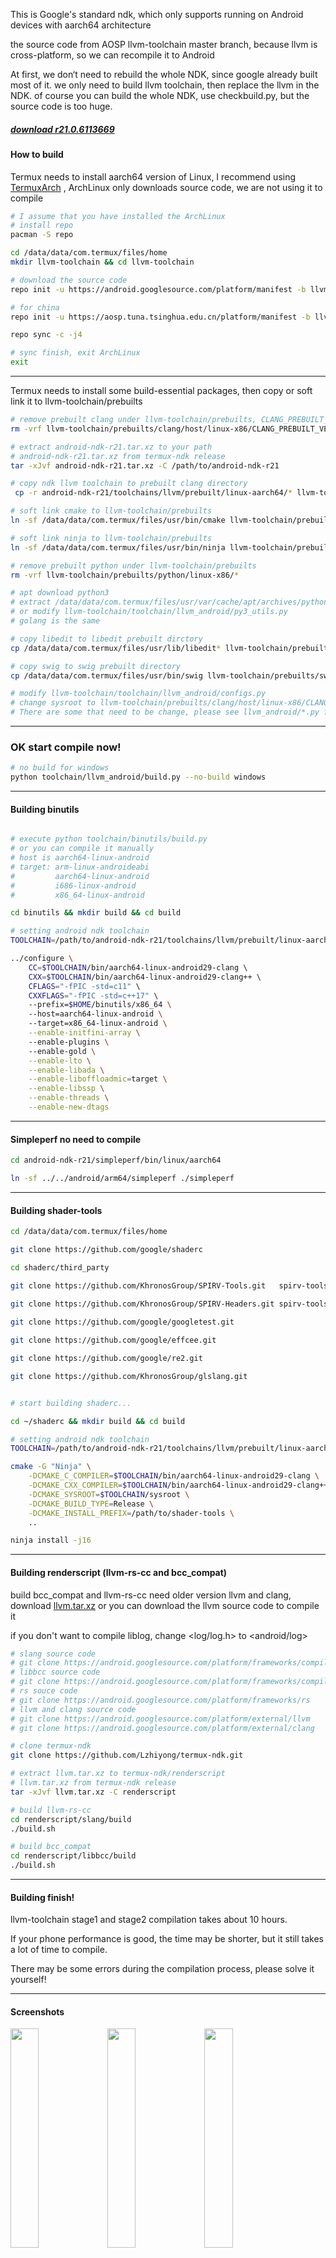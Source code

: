 This is Google's standard ndk, which only supports running on Android devices with aarch64 architecture

the source code from AOSP llvm-toolchain master branch, because llvm is cross-platform, so we can recompile it to Android

At first, we don‘t need to rebuild the whole NDK, since google already built most of it.
we only need to build llvm toolchain, then replace the llvm in the NDK.
of course you can build the whole NDK, use checkbuild.py, but the source code is too huge.

##### [download r21.0.6113669](https://github.com/Lzhiyong/termux-ndk/releases)

####  How to build

Termux needs to install aarch64 version of Linux,
I recommend using [TermuxArch](https://github.com/SDRausty/TermuxArch)
, ArchLinux only downloads source code, we are not using it to compile

```bash
# I assume that you have installed the ArchLinux
# install repo
pacman -S repo 

cd /data/data/com.termux/files/home 
mkdir llvm-toolchain && cd llvm-toolchain

# download the source code
repo init -u https://android.googlesource.com/platform/manifest -b llvm-toolchain

# for china
repo init -u https://aosp.tuna.tsinghua.edu.cn/platform/manifest -b llvm-toolchain

repo sync -c -j4

# sync finish, exit ArchLinux
exit

```
 ****

Termux needs to install some build-essential packages, then copy or soft link it to llvm-toolchain/prebuilts

```bash
# remove prebuilt clang under llvm-toolchain/prebuilts, CLANG_PREBUILT_VERSION is defined in llvm-toolchain/toolchain/llvm_android/constants.py
rm -vrf llvm-toolchain/prebuilts/clang/host/linux-x86/CLANG_PREBUILT_VERSION/*

# extract android-ndk-r21.tar.xz to your path
# android-ndk-r21.tar.xz from termux-ndk release
tar -xJvf android-ndk-r21.tar.xz -C /path/to/android-ndk-r21

# copy ndk llvm toolchain to prebuilt clang directory 
 cp -r android-ndk-r21/toolchains/llvm/prebuilt/linux-aarch64/* llvm-toolchain/prebuilts/clang/host/linux-x86/CLANG_PREBUILT_VERSION

# soft link cmake to llvm-toolchain/prebuilts
ln -sf /data/data/com.termux/files/usr/bin/cmake llvm-toolchain/prebuilts/cmake/linux-x86/bin/cmake

# soft link ninja to llvm-toolchain/prebuilts
ln -sf /data/data/com.termux/files/usr/bin/ninja llvm-toolchain/prebuilts/ninja/linux-x86/bin/ninja

# remove prebuilt python under llvm-toolchain/prebuilts
rm -vrf llvm-toolchain/prebuilts/python/linux-x86/*

# apt download python3
# extract /data/data/com.termux/files/usr/var/cache/apt/archives/python_3.8.2_aarch64.deb to llvm-toolchain/prebuilts/python/linux-x86
# or modify llvm-toolchain/toolchain/llvm_android/py3_utils.py 
# golang is the same

# copy libedit to libedit prebuilt dirctory
cp /data/data/com.termux/files/usr/lib/libedit* llvm-toolchain/prebuilts/libedit/linux-x86/lib

# copy swig to swig prebuilt directory
cp /data/data/com.termux/files/usr/bin/swig llvm-toolchain/prebuilts/swig/linux-x86/bin

# modify llvm-toolchain/toolchain/llvm_android/configs.py 
# change sysroot to llvm-toolchain/prebuilts/clang/host/linux-x86/CLANG_PREBUILT_VERSION/sysroot
# There are some that need to be change, please see llvm_android/*.py for details

```

 **** 
###  OK start compile now!

```bash
# no build for windows
python toolchain/llvm_android/build.py --no-build windows
```

 **** 
#### Building binutils
```bash

# execute python toolchain/binutils/build.py
# or you can compile it manually
# host is aarch64-linux-android
# target: arm-linux-androideabi 
#         aarch64-linux-android
#         i686-linux-android
#         x86_64-linux-android

cd binutils && mkdir build && cd build

# setting android ndk toolchain
TOOLCHAIN=/path/to/android-ndk-r21/toolchains/llvm/prebuilt/linux-aarch64

../configure \                                      
    CC=$TOOLCHAIN/bin/aarch64-linux-android29-clang \                                              
    CXX=$TOOLCHAIN/bin/aarch64-linux-android29-clang++ \                                           
    CFLAGS="-fPIC -std=c11" \                       
    CXXFLAGS="-fPIC -std=c++17" \                   
    --prefix=$HOME/binutils/x86_64 \                
    --host=aarch64-linux-android \                  
    --target=x86_64-linux-android \
    --enable-initfini-array \                       
    --enable-plugins \                              
    --enable-gold \
    --enable-lto \
    --enable-libada \
    --enable-liboffloadmic=target \
    --enable-libssp \
    --enable-threads \
    --enable-new-dtags
```

 **** 
#### Simpleperf no need to compile
```bash
cd android-ndk-r21/simpleperf/bin/linux/aarch64

ln -sf ../../android/arm64/simpleperf ./simpleperf

```

 **** 
#### Building shader-tools
```bash
cd /data/data/com.termux/files/home

git clone https://github.com/google/shaderc

cd shaderc/third_party

git clone https://github.com/KhronosGroup/SPIRV-Tools.git   spirv-tools

git clone https://github.com/KhronosGroup/SPIRV-Headers.git spirv-tools/external/spirv-headers
    
git clone https://github.com/google/googletest.git

git clone https://github.com/google/effcee.git

git clone https://github.com/google/re2.git

git clone https://github.com/KhronosGroup/glslang.git


# start building shaderc...

cd ~/shaderc && mkdir build && cd build

# setting android ndk toolchain
TOOLCHAIN=/path/to/android-ndk-r21/toolchains/llvm/prebuilt/linux-aarch64

cmake -G "Ninja" \
    -DCMAKE_C_COMPILER=$TOOLCHAIN/bin/aarch64-linux-android29-clang \
    -DCMAKE_CXX_COMPILER=$TOOLCHAIN/bin/aarch64-linux-android29-clang++ \
    -DCMAKE_SYSROOT=$TOOLCHAIN/sysroot \
    -DCMAKE_BUILD_TYPE=Release \
    -DCMAKE_INSTALL_PREFIX=/path/to/shader-tools \
    ..

ninja install -j16
```

 **** 
#### Building renderscript (llvm-rs-cc and bcc_compat)

build bcc_compat and llvm-rs-cc need older version llvm and clang, download [llvm.tar.xz](https://github.com/Lzhiyong/termux-ndk/releases)
 or you can download the llvm source code to compile it 

if you don't want to compile liblog, change <log/log.h> to <android/log>

```bash
# slang source code
# git clone https://android.googlesource.com/platform/frameworks/compile/slang
# libbcc source code
# git clone https://android.googlesource.com/platform/frameworks/compile/libbcc
# rs souce code
# git clone https://android.googlesource.com/platform/frameworks/rs
# llvm and clang source code
# git clone https://android.googlesource.com/platform/external/llvm
# git clone https://android.googlesource.com/platform/external/clang

# clone termux-ndk
git clone https://github.com/Lzhiyong/termux-ndk.git

# extract llvm.tar.xz to termux-ndk/renderscript
# llvm.tar.xz from termux-ndk release
tar -xJvf llvm.tar.xz -C renderscript

# build llvm-rs-cc
cd renderscript/slang/build
./build.sh

# build bcc_compat
cd renderscript/libbcc/build
./build.sh

```
 **** 
#### Building finish!
llvm-toolchain stage1 and stage2 compilation takes about 10 hours.

If your phone performance is good, the time may be shorter, but it still takes a lot of time to compile.

There may be some errors during the compilation process, please solve it yourself!

 **** 


#### Screenshots

<a href="./screenshot/Screenshot_01.jpg"><img src="./screenshot/Screenshot_01.jpg" width="30%" /></a>
<a href="./screenshot/Screenshot_02.jpg"><img src="./screenshot/Screenshot_02.jpg" width="30%" /></a>
<a href="./screenshot/Screenshot_03.jpg"><img src="./screenshot/Screenshot_03.jpg" width="30%" /></a>


#### Buinding app with ndk cmake

Using termux to build android app.

download the build-essential toolchain, [gradle](https://gradle.org) and [openjdk](https://github.com/Lzhiyong/termux-ndk/releases), 
update [aapt2](https://github.com/Lzhiyong/build-tools) is here.

please note when you execute the gradle build command finish, some errors will occur.

this is because the gradle plugin will download a corresponding version of aapt2.

We need to replace the aapt2, aapt2 in 
/data/data/com.termux/files/home/.gradle 

execute the find command to search for aapt2, find . -type f -name "\*aapt2\*.jar"
(such as aapt2-4.0.1-6197926-linux.jar or other version)

extract the jar file, aapt2 is inside this jar file, replace it with [sdk-tools](https://github.com/Lzhiyong/build-tools)/sdk-tools/build-tools/aapt2

if there are still errors, continue to replace！


```bash

# modify local.properties file
# sdk.dir=/path/to/android-sdk
# ndk.dir=/path/to/ndk
# cmake.dir=/path/to/cmake


# setting the buildToolsVersion
# update buildToolsVersion you need download the sdk-tools, then copy it to android-sdk/build-tools platform-tools
# sdk-tools from https://github.com/Lzhiyong/build-tools
buildToolsVersion "30.0.0-rc1"


# setting the cmake version 
# update cmake you need download the cmake source code to compile it
......

externalNativeBuild {
    cmake {
        // specify the cmake version
        version "3.17.2"
        arguments "-DANDROID_APP_PLATFORM=android-21", "-DANDROID_STL=c++_static", "-fuse-ld=lld"
        abiFilters 'armeabi-v7a', 'arm64-v8a', 'x86', 'x86_64'
    }
}

......

# building examples
cd termux-ndk/cmake-example && gradle build

```

## Issues

I rewrote the rs_cc_options.cpp file for llvm-rs-cc, this may have bugs.
because RSCCOptions.inc compilation error, I can't solve it yet.

RSCCOptions.inc is generated by llvm-tblgen, but which has errors
llvm-tblgen -I=../llvm/include RSCCOptions.tb -o RSCCOptions.inc

if anyone konws, please submit to issue